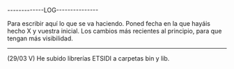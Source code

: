 -------------LOG---------------

Para escribir aquí lo que se va haciendo.
Poned fecha en la que hayáis hecho X y vuestra inicial.
Los cambios más recientes al principio, para que tengan  más visibilidad.

-------------------------------


(29/03 V) He subido librerías ETSIDI a carpetas bin y lib.
